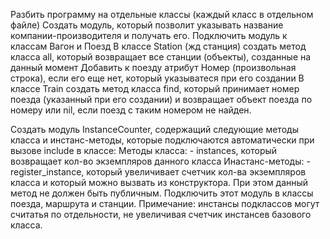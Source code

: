 Разбить программу на отдельные классы (каждый класс в отдельном файле)
Создать модуль, который позволит указывать название компании-производителя и получать его. Подключить модуль к классам Вагон и Поезд
В классе Station (жд станция) создать метод класса all, который возвращает все станции (объекты), созданные на данный момент
Добавить к поезду атрибут Номер (произвольная строка), если его еще нет, который указыватеся при его создании
В классе Train создать метод класса find, который принимает номер поезда (указанный при его создании) и возвращает объект поезда по номеру или nil, если поезд с таким номером не найден.

Создать модуль InstanceCounter, содержащий следующие методы класса и инстанс-методы, которые подключаются автоматически при вызове include в классе:
Методы класса:
       - instances, который возвращает кол-во экземпляров данного класса
Инастанс-методы:
       - register_instance, который увеличивает счетчик кол-ва экземпляров класса и который можно вызвать из конструктора. При этом данный метод не должен быть публичным.
Подключить этот модуль в классы поезда, маршрута и станции.
Примечание: инстансы подклассов могут считатья по отдельности, не увеличивая счетчик инстансев базового класса. 
